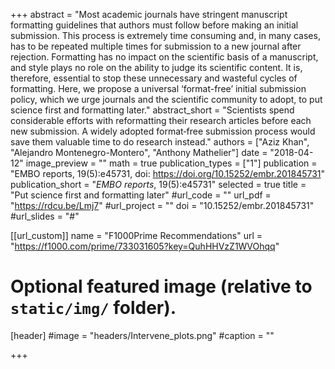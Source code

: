 +++
abstract = "Most academic journals have stringent manuscript formatting guidelines that authors must follow before making an initial submission. This process is extremely time consuming and, in many cases, has to be repeated multiple times for submission to a new journal after rejection. Formatting has no impact on the scientific basis of a manuscript, and style plays no role on the ability to judge its scientific content. It is, therefore, essential to stop these unnecessary and wasteful cycles of formatting. Here, we propose a universal ‘format-free’ initial submission policy, which we urge journals and the scientific community to adopt, to put science first and formatting later."
abstract_short = "Scientists spend considerable efforts with reformatting their research articles before each new submission. A widely adopted format‐free submission process would save them valuable time to do research instead."
authors = ["Aziz Khan", "Alejandro Montenegro-Montero", "Anthony Mathelier"]
date = "2018-04-12"
image_preview = ""
math = true
publication_types = ["1"]
publication = "EMBO reports, 19(5):e45731, doi: https://doi.org/10.15252/embr.201845731"
publication_short = "*EMBO reports*, 19(5):e45731"
selected = true
title = "Put science first and formatting later"
#url_code = ""
url_pdf = "https://rdcu.be/Lmj7"
#url_project = ""
doi = "10.15252/embr.201845731"
#url_slides = "#"

[[url_custom]]
name = "F1000Prime Recommendations"
url = "https://f1000.com/prime/733031605?key=QuhHHVzZ1WVOhqq"

# Optional featured image (relative to `static/img/` folder).
[header]
#image = "headers/Intervene_plots.png"
#caption = ""

+++